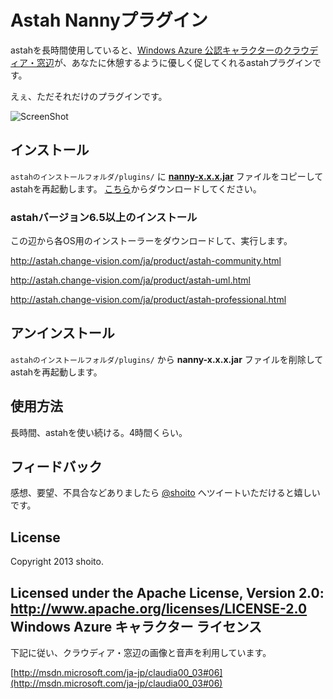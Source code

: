 Astah Nannyプラグイン  
============================
astahを長時間使用していると、[Windows Azure 公認キャラクターのクラウディア・窓辺](http://msdn.microsoft.com/ja-jp/hh508969)が、あなたに休憩するように優しく促してくれるastahプラグインです。

えぇ、ただそれだけのプラグインです。

![ScreenShot](https://raw.github.com/shoito/astah-nanny-plugin/master/images/screenshot.png)

インストール
---
`astahのインストールフォルダ/plugins/` に [**nanny-x.x.x.jar**](https://github.com/shoito/astah-nanny-plugin/blob/master/target/nanny-0.1.0.jar?raw=true) ファイルをコピーしてastahを再起動します。
[こちら](https://github.com/shoito/astah-nanny-plugin/blob/master/target/nanny-0.1.0.jar?raw=true)からダウンロードしてください。

### astahバージョン6.5以上のインストール
この辺から各OS用のインストーラーをダウンロードして、実行します。

<http://astah.change-vision.com/ja/product/astah-community.html>

<http://astah.change-vision.com/ja/product/astah-uml.html>

<http://astah.change-vision.com/ja/product/astah-professional.html>

アンインストール
---
`astahのインストールフォルダ/plugins/` から **nanny-x.x.x.jar** ファイルを削除してastahを再起動します。

使用方法
---
長時間、astahを使い続ける。4時間くらい。

フィードバック
---
感想、要望、不具合などありましたら [@shoito](http://twitter.com/shoito) へツイートいただけると嬉しいです。


License
---
Copyright 2013 shoito.

Licensed under the Apache License, Version 2.0: <http://www.apache.org/licenses/LICENSE-2.0>
Windows Azure キャラクター ライセンス
----
下記に従い、クラウディア・窓辺の画像と音声を利用しています。

[http://msdn.microsoft.com/ja-jp/claudia00_03#06](http://msdn.microsoft.com/ja-jp/claudia00_03#06)